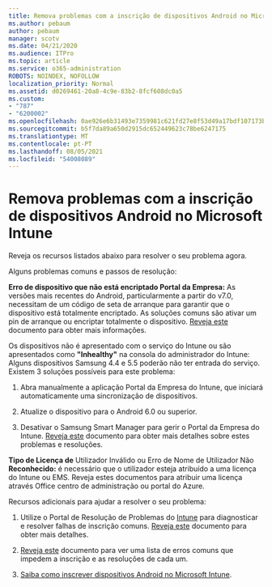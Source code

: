 ```yaml
---
title: Remova problemas com a inscrição de dispositivos Android no Microsoft Intune
ms.author: pebaum
author: pebaum
manager: scotv
ms.date: 04/21/2020
ms.audience: ITPro
ms.topic: article
ms.service: o365-administration
ROBOTS: NOINDEX, NOFOLLOW
localization_priority: Normal
ms.assetid: d0269461-20a8-4c9e-83b2-8fcf608dc0a5
ms.custom:
- "787"
- "6200002"
ms.openlocfilehash: 0ae926e6b31493e7359981c621fd27e8f53d49a17bdf107173b087fe6cc688fa
ms.sourcegitcommit: b5f7da89a650d2915dc652449623c78be6247175
ms.translationtype: MT
ms.contentlocale: pt-PT
ms.lasthandoff: 08/05/2021
ms.locfileid: "54008089"
---
```

# <a name="troubleshoot-issues-with-enrolling-android-devices-in-microsoft-intune"></a>Remova problemas com a inscrição de dispositivos Android no Microsoft Intune

Reveja os recursos listados abaixo para resolver o seu problema agora.
  
Alguns problemas comuns e passos de resolução:
  
 **Erro de dispositivo que não está encriptado Portal da Empresa:** As versões mais recentes do Android, particularmente a partir do v7.0, necessitam de um código de seta de arranque para garantir que o dispositivo está totalmente encriptado. As soluções comuns são ativar um pin de arranque ou encriptar totalmente o dispositivo. [Reveja este](https://docs.microsoft.com/intune-user-help/your-device-appears-encrypted-but-cp-says-otherwise-android) documento para obter mais informações.
  
 Os dispositivos não é apresentado com o serviço do Intune ou são apresentados como **"Inhealthy"** na consola do administrador do Intune: Alguns dispositivos Samsung 4.4 e 5.5 poderão não ter entrada do serviço. Existem 3 soluções possíveis para este problema:
  
1. Abra manualmente a aplicação Portal da Empresa do Intune, que iniciará automaticamente uma sincronização de dispositivos.

2. Atualize o dispositivo para o Android 6.0 ou superior.

3. Desativar o Samsung Smart Manager para gerir o Portal da Empresa do Intune. [Reveja este](https://docs.microsoft.com/troubleshoot/mem/intune/troubleshoot-device-enrollment-in-intune#devices-fail-to-check-in-with-the-intune-service-and-display-as-unhealthy-in-the-intune-admin-console) documento para obter mais detalhes sobre estes problemas e resoluções.

 **Tipo de Licença de** Utilizador Inválido ou Erro de Nome de Utilizador Não **Reconhecido:** é necessário que o utilizador esteja atribuído a uma licença do Intune ou EMS. Reveja estes documentos para atribuir uma licença através Office centro de administração ou portal do Azure.
  
Recursos adicionais para ajudar a resolver o seu problema:
  
1. Utilize o Portal de Resolução de Problemas do [Intune](https://devicemanagement.microsoft.com/#blade/Microsoft_Intune_DeviceSettings/TroubleshootBlade) para diagnosticar e resolver falhas de inscrição comuns. [Reveja este](https://docs.microsoft.com/intune/help-desk-operators) documento para obter mais detalhes.

2. [Reveja este](https://docs.microsoft.com/troubleshoot/mem/intune/troubleshoot-device-enrollment-in-intune) documento para ver uma lista de erros comuns que impedem a inscrição e as resoluções de cada um.

3. [Saiba como inscrever dispositivos Android no Microsoft Intune](https://docs.microsoft.com/intune/android-enroll).
